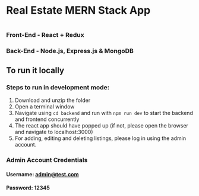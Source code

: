 # Real Estate MERN Stack App


#

### Front-End - React + Redux

### Back-End - Node.js, Express.js & MongoDB

## To run it locally

### Steps to run in development mode:

1. Download and unzip the folder
2. Open a terminal window
3. Navigate using `cd backend` and run with `npm run dev` to start the backend and frontend concurrently
4. The react app should have popped up (if not, please open the browser and navigate to localhost:3000)
5. For adding, editing and deleting listings, please log in using the admin account.

### Admin Account Credentials

#### Username: admin@test.com

#### Password: 12345
